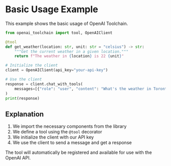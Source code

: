 # Basic Usage Example

This example shows the basic usage of OpenAI Toolchain.

```python
from openai_toolchain import tool, OpenAIClient

@tool
def get_weather(location: str, unit: str = "celsius") -> str:
    """Get the current weather in a given location."""
    return f"The weather in {location} is 22 {unit}"

# Initialize the client
client = OpenAIClient(api_key="your-api-key")

# Use the client
response = client.chat_with_tools(
    messages=[{"role": "user", "content": "What's the weather in Toronto?"}]
)
print(response)
```

## Explanation

1. We import the necessary components from the library
2. We define a tool using the `@tool` decorator
3. We initialize the client with our API key
4. We use the client to send a message and get a response

The tool will automatically be registered and available for use with the OpenAI
API.

